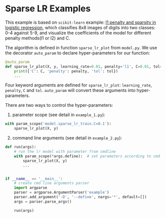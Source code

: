 Sparse LR Examples
==================

This example is based on `scikit-learn` example: [l1 penalty and sparsity in logistic regression](https://scikit-learn.org/stable/auto_examples/linear_model/plot_logistic_l1_l2_sparsity.html#sphx-glr-auto-examples-linear-model-plot-logistic-l1-l2-sparsity-py), which classifies 8x8 images of digits into two classes: 0-4 against 5-9, 
and visualize the coefficients of the model for different penalty methods(l1 or l2) and C.

The algorithm is defined in function `sparse_lr_plot` from `model.py`. We use the decorator `auto_param`  to declare hyper-parameters for our function:
``` python
@auto_param
def sparse_lr_plot(X, y, learning_rate=0.01, penalty='l1', C=0.01, tol=0.01):
    print({'C': C, 'penalty': penalty, 'tol': tol})
    ...
```

Four keyword arguments are defined for `sparse_lr_plot`: `learning_rate`, `penalty`, `C` and `tol`. `auto_param` will convert these arguments into hyper-parameters.

There are two ways to control the hyper-parameters:
1. parameter scope (see detail in `example_1.py`):

``` python 
with param_scope('model.sparse_lr_train.C=0.1'):
    sparse_lr_plot(X, y)
```

2. command line arguments (see detail in `example_2.py`):

``` python
def run(args):
    # run the lr model with parameter from cmdline
    with param_scope(*args.define):  # set parameters according to cmd line
        sparse_lr_plot(X, y)
        ...


if __name__ == '__main__':
    # create cmd line arguments parser
    import argparse
    parser = argparse.ArgumentParser('example')
    parser.add_argument('-D', '--define', nargs='*', default=[])
    args = parser.parse_args()

    run(args)

```
